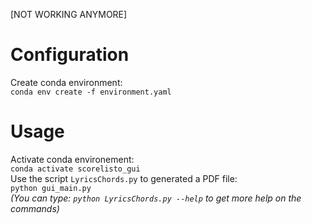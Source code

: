 [NOT WORKING ANYMORE]

# Configuration
Create conda environment:  
`conda env create -f environment.yaml`

# Usage
Activate conda environement:  
`conda activate scorelisto_gui`  
Use the script `LyricsChords.py` to generated a PDF file:  
`python gui_main.py`  
_(You can type: `python LyricsChords.py --help` to get more help on the commands)_  
